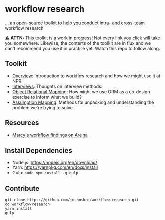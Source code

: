 # workflow research
... an open-source toolkit to help you conduct intra- and cross-team workflow research

**⚠️ ATTN:** This toolkit is a work in progress! Not every link you click will take you somewhere. Likewise, the contents of the toolkit are in flux and we can't recommend you use it in practice yet. Watch this repo to follow along.

## Toolkit
* [Overview](/src/docs/overview.md): Introduction to workflow research and how we might use it at NPR.
* [Interviews](/src/docs/interviews/md): Thoughts on interview methods.
* [Object Relational Mapping](/src/docs/object-relational-mapping.md): How might we use ORM as a co-design exercise to inform what we build?
* [Assumption Mapping](/src/docs/assumption-mapping.md): Methods for unpacking and understanding the problem we're trying to solve.

## Resources
* [Marcy's workflow findings on Are.na](https://www.are.na/marcy-held/workflow-findings)

## Install Dependencies
- Node.js: https://nodejs.org/en/download/
- Yarn: https://yarnpkg.com/en/docs/install
- Gulp: `sudo npm install -g gulp`

## Contribute
```
git clone https://github.com/joshosbrn/workflow-research.git
cd workflow-research
yarn install
gulp
```
